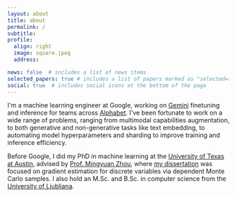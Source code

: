 ```yaml
---
layout: about
title: about
permalink: /
subtitle:
profile:
  align: right
  image: square.jpeg
  address:

news: false  # includes a list of news items
selected_papers: true # includes a list of papers marked as "selected={true}"
social: true  # includes social icons at the bottom of the page
---
```


I'm a machine learning engineer at Google, working on [Gemini](https://gemini.google.com) finetuning and inference for teams across [Alphabet](https://abc.xyz). I've been fortunate to work on a wide range of problems, ranging from multimodal capabilities augmentation, to both generative and non-generative tasks like text embedding, to automating model hyperparameters and sharding to improve training and inference efficiency.

Before Google, I did my PhD in machine learning at the [University of Texas at Austin](https://www.utexas.edu/), advised by [Prof. Mingyuan Zhou](http://mingyuanzhou.github.io/), where [my dissertation](https://repositories.lib.utexas.edu/items/b2924809-2671-48ba-b004-5e509f50bcc0) was focused on gradient estimation for discrete variables via dependent Monte Carlo samples. I also hold an M.Sc. and B.Sc. in computer science from the [University of Ljubljana](https://fri.uni-lj.si/en).

<!-- I'm a machine learning engineer at [Google](https://about.google/), working on large language models. Before that, I did my PhD in machine learning at [UT Austin](https://www.utexas.edu/), advised by [Prof. Mingyuan Zhou](http://mingyuanzhou.github.io/), where I did research in backpropagating through discrete variables in deep learning. I also hold an M.Sc. and B.Sc. in computer science from the [University of Ljubljana](https://fri.uni-lj.si/en). 
Before starting my PhD, I worked on applying machine learning to different domains. 
I was a visiting researcher at Stanford University, working with [Prof. Leskovec](https://cs.stanford.edu/~jure/) 
on applying NLP to extract protein-protein interactions from the scientific literature.
 I also worked as a data scientist at [Zemanta](https://www.zemanta.com/) 
 and [Salviol](http://www.salviol.com/) preventing fraud in native advertising and insurance claims, 
 respectively. For more details, see my [resume](assets/pdf/Resume-Alek-Dimitriev.pdf).  
 In my free time, i like to [read](https://www.goodreads.com/review/list/9349542-alek), 
 listen to podcasts, and think about how best to [improve the world](https://en.wikipedia.org/wiki/Effective_altruism). -->